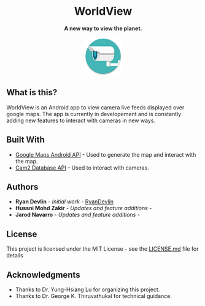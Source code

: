 <h1 align="center">WorldView</h1>
<p align="center">
  <b>A new way to view the planet.</b><br>
</p>

<p align="center">
    <img src="https://github.com/PurdueCAM2Project/CamMobile/blob/master/WorldView/app/src/main/Cam_icon-web.png" alt="WorldView Camera" width="100"/>
</p>

## What is this?

WorldView is an Android app to view camera live feeds displayed over google maps.  The app is currently in developement and is constantly adding new features to interact with cameras in new ways.

## Built With

* [Google Maps Android API](https://developers.google.com/maps/) - Used to generate the map and interact with the map.
* [Cam2 Database API](https://www.cam2project.net/) - Used to interact with cameras.


## Authors

* **Ryan Devlin** - *Initial work* - [RyanDevlin](https://github.com/RyanDevlin)
* **Hussni Mohd Zakir** - *Updates and feature additions* -
* **Jarod Navarro** - *Updates and feature additions* -

## License

This project is licensed under the MIT License - see the [LICENSE.md](LICENSE.md) file for details

## Acknowledgments

* Thanks to Dr. Yung-Hsiang Lu for organizing this project.
* Thanks to Dr. George K. Thiruvathukal for technical guidance.
 
